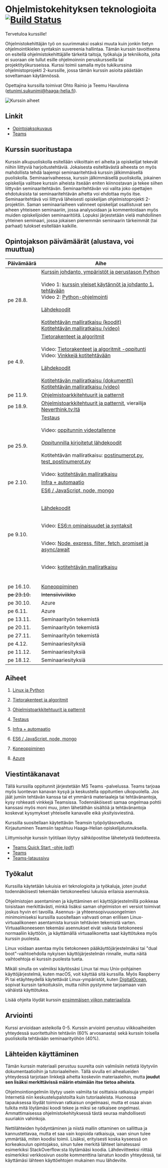 # Ohjelmistokehityksen teknologioita [![Build Status](https://travis-ci.org/haagahelia/swd4tn023.svg?branch=master)](https://travis-ci.org/haagahelia/swd4tn023)

Tervetuloa kurssille!

Ohjelmistokehittäjän työ on suurimmaksi osaksi muuta kuin jonkin tietyn ohjelmointikielen syntaksin suvereenia hallintaa. Tämän kurssin tavoitteena on esitellä ohjelmistokehittäjälle tärkeitä taitoja, työkaluja ja tekniikoita, joita ei suoraan ole tullut esille ohjelmoinnin peruskursseilla tai projektityökursseissa. Kurssi toimii samalla myös tukikurssina ohjelmistoprojekti 2-kurssille, jossa tämän kurssin asioita päästään soveltamaan käytännössä.

Opettajina kurssilla toimivat Ohto Rainio ja Teemu Havulinna (etunimi.sukunimi@haaga-helia.fi).

![Kurssin aiheet](img/kurssin_aiheet.png)

## Linkit

* [Opintojaksokuvaus](https://opinto-opas.haaga-helia.fi/course_unit/SWD4TN023)
* [Teams](https://teams.microsoft.com/)

## Kurssin suoritustapa
Kurssin alkupuoliskolla esitellään viikoittain eri aiheita ja opiskelijat tekevät niihin liittyviä harjoitustehtäviä. Jokaisesta esiteltävästä aiheesta on myös mahdollista tehdä laajempi seminaaritehtävä kurssin jälkimmäisellä puoliskolla. Seminaarivaiheessa, kurssin jälkimmäisellä puoliskolla, jokainen opiskelija valitsee kurssin aiheista itseään eniten kiinnostavan ja tekee siihen liittyvän seminaaritehtävän. Seminaaritehtävän voi valita joko opettajien ehdotuksista tai seminaaritehtävän aihetta voi ehdottaa myös itse. Seminaaritehtävä voi liittyvä läheisesti opiskelijan ohjelmistoprojekti 2-projektiin. Saman seminaariaiheen valinneet opiskelijat osallistuvat sen aiheen yhteiseen seminaariin, jossa analysoidaan ja kommentoidaan myös muiden opiskelijoiden seminaaritöitä. Lopuksi järjestetään vielä mahdollinen yhteinen seminaari, jossa jokaisen pienemmän seminaarin tärkeimmät (tai parhaat) tulokset esitellään kaikille.

## Opintojakson päivämäärät (alustava, voi muuttua)

<table>
<thead><tr><th>Päivämäärä</th><th>Aihe</th></tr></thead><tbody>
 <tr><td>pe 28.8.</td><td>
 <a href="00_linux_ja_python">Kurssin johdanto, ympäristöt ja perustason Python</a><br />
<br />
Video 1: <a href="https://web.microsoftstream.com/video/3984ea5c-7782-484c-af51-ce6d50b049ad">kurssin yleiset käytännöt ja johdanto 1. tehtävään</a><br />
Video 2: <a href="https://web.microsoftstream.com/video/bff8f1a1-025d-4c13-8287-7721032be43c">Python-ohjelmointi</a><br /><br />
<a href="00_linux_ja_python/src/">Lähdekoodit</a>
<br /><br />
<a href="00_linux_ja_python/malliratkaisu.md">Kotitehtävän malliratkaisu (koodit)</a><br />
<a href="https://web.microsoftstream.com/video/a6035f13-dc74-4942-8880-fedfae4d6d7f">Kotitehtävän malliratkaisu (video)</a><br />
 </td></tr>
 <tr><td>pe 4.9.</td><td>
 <a href="01_tietorakenteet_ja_algoritmit">Tietorakenteet ja algoritmit</a><br />
 <br />
 Video: <a href="https://web.microsoftstream.com/video/554e5274-ec08-404c-81d5-e21c91eade59">Tietorakenteet ja algoritmit -oppitunti</a><br />
 Video: <a href="https://web.microsoftstream.com/video/a9ab87c2-7442-4769-99a0-c1800056513c">Vinkkejä kotitehtävään</a>
 <br/>
 <br />
 <a href="01_tietorakenteet_ja_algoritmit/src/">Lähdekoodit</a>
 <br /><br />
 <a href="01_tietorakenteet_ja_algoritmit/malliratkaisu.md">Kotitehtävän malliratkaisu (dokumentti)</a><br />
 <a href="https://web.microsoftstream.com/video/aac1ced4-5a82-43d7-b7cd-40604760ffc4">Kotitehtävän malliratkaisu (video)</a><br />
 </td></tr>
 <tr><td>pe 11.9.</td><td> <a href="02_ohjelmistoarkkitehtuurit_ja_patternit">Ohjelmistoarkkitehtuurit ja patternit</a></td></tr>
 <tr><td>pe 18.9.</td><td><a href="02_ohjelmistoarkkitehtuurit_ja_patternit">Ohjelmistoarkkitehtuurit ja patternit</a>, vierailija <a href="https://neverthink.tv/">Neverthink.tv:ltä</a></td></tr>
 <tr><td>pe 25.9.</td><td><a href="03_testaus">Testaus</a><br /><br />
 Video: <a href="https://web.microsoftstream.com/video/87a443b6-5e2e-4d1f-a8c7-71b9b4d10697">oppitunnin videotallenne</a><br /><br />
<a href="03_testaus/src">Oppitunnilla kirjoitetut lähdekoodit</a><br /><br />
Kotitehtävän malliratkaisu: <a href="https://raw.githubusercontent.com/haagahelia/swd4tn023/testaus-malliratkaisu/03_testaus/src/postinumerot.py">postinumerot.py</a>, <a href="https://raw.githubusercontent.com/haagahelia/swd4tn023/testaus-malliratkaisu/03_testaus/src/test_postinumerot.py">test_postinumerot.py</a><br /><br />
Video: <a href="https://web.microsoftstream.com/video/f3903449-9188-47ca-8cc6-7c1b92ef38d9">kotitehtävän malliratkaisu</a>

 </td></tr>
 <tr><td>pe 2.10.</td><td><a href="04_infra_ja_automaatio">Infra + automaatio</a></td></tr>
 <tr><td>pe 9.10.</td><td><a href="05_es6_node_mongo">ES6 / JavaScript, node, mongo</a><br/><br/>
 
 <a href="05_es6_node_mongo/src/">Lähdekoodit</a><br/><br/>

Video: <a href="https://web.microsoftstream.com/video/39d4bf67-7258-4d9c-9e21-b6a74ceadcde">ES6:n ominaisuudet ja syntaksit</a><br /><br />

Video: <a href="https://web.microsoftstream.com/video/247c0aba-772c-4331-833c-c1ec217e0f60">Node, express, filter, fetch, promiset ja async/await</a><br /><br />

Video: <a href="https://web.microsoftstream.com/video/9e82d743-a4cd-4890-9fa6-d31bcfff6113">kotitehtävän malliratkaisu</a><br /><br />

 </td></tr>
 <tr><td>pe 16.10.</td>
 <td><a href="06_koneoppiminen">Koneoppiminen</a>
 
 
 </td></tr>
 <tr><td><del>pe 23.10.</del></td><td><del>Intensiiviviikko</del></td></tr>
 <tr><td>pe 30.10.</td><td>Azure</td></tr>
 <tr><td>pe 6.11.</td><td>Azure</td></tr>
 <tr><td>pe 13.11.</td><td>Seminaarityön tekemistä</td></tr>
 <tr><td>pe 20.11.</td><td>Seminaarityön tekemistä</td></tr>
 <tr><td>pe 27.11.</td><td>Seminaarityön tekemistä</td></tr>
 <tr><td>pe 4.12.</td><td>Seminaariesityksiä</td></tr>
 <tr><td>pe 11.12.</td><td>Seminaariesityksiä</td></tr>
 <tr><td>pe 18.12.</td><td>Seminaariesityksiä</td></tr>
</tbody></table>

## Aiheet

1. [Linux ja Python](00_linux_ja_python)

1. [Tietorakenteet ja algoritmit](01_tietorakenteet_ja_algoritmit)

1. [Ohjelmistoarkkitehtuurit ja patternit](02_ohjelmistoarkkitehtuurit_ja_patternit)

1. [Testaus](03_testaus)

1. [Infra + automaatio](04_infra_ja_automaatio)

1. [ES6 / JavaScript, node, mongo](05_es6_node_mongo)

1. [Koneoppiminen](06_koneoppiminen)

1. [Azure](07_azure)

## Viestintäkanavat

Tällä kurssilla oppitunnit järjestetään MS Teams -palvelussa. Teams tarjoaa myös luontevan kanavan kysyä ja keskustella oppituntien ulkopuolella. Jos jäät jumiin tehtävän kanssa tai et ymmärrä materiaaleja tai tehtävänantoja, kysy rohkeasti vinkkejä Teamsissa. Todennäköisesti samaa ongelmaa pohtii kanssasi myös moni muu, joten lähetäthän sisältöä ja tehtävänantoja koskevat kysymykset yhteiselle kanavalle eikä yksityisviestinä.

Kurssilla suositellaan käytettävän Teamsin työpöytäsovellusta. Kirjautuminen Teamsiin tapahtuu Haaga-Helian opiskelijatunnuksella.

Liittymisohje kurssin työtilaan löytyy sähköpostitse lähetetystä tiedotteesta.

* [Teams Quick Start -ohje (pdf)](https://download.microsoft.com/download/D/9/F/D9FE8B9E-22F5-47BF-A1AB-09539C41FCD0/Teams%20QS.pdf)
* [Teams](https://teams.microsoft.com/)
* [Teams-lataussivu](https://teams.microsoft.com/downloads)

## Työkalut

Kurssilla käytetään lukuisia eri teknologioita ja työkaluja, joten joudut todennäköisesti tekemään tietokoneellesi lukuisia erilaisia asennuksia. 

Ohjelmistojen asentaminen ja käyttäminen eri käyttöjärjestelmillä poikkeaa toisistaan merkittävästi, minkä lisäksi saman ohjelmiston eri versiot toimivat joskus hyvin eri tavoilla. Asennus- ja yhteensopivuusongelmien minimoimiseksi kurssilla suositellaan vahvasti oman erillisen Linux-virtuaalikoneen asentamista kurssin tehtävien tekemistä varten. Virtuaalikoneeseen tekemäsi asennukset eivät vaikuta tietokoneesi normaaliin käyttöön, ja käyttämällä virtuaalikonetta saat käyttötukea myös kurssin puolesta. 

Linux voidaan asentaa myös tietokoneen pääkäyttöjärjestelmäksi tai "dual boot"-vaihtoehdolla nykyisen käyttöjärjestelmän rinnalle, mutta näitä vaihtoehtoja ei kurssin puolesta tueta.

Mikäli sinulla on valmiiksi käytössäsi Linux tai muu Unix-pohjainen käyttöjärjestelmä, kuten macOS, voit käyttää sitä kurssilla. Myös Raspberry Pi tai etäyhteydellä käytettävät Linux-ympäristöt, kuten [DigitalOcean](https://www.digitalocean.com/github-students/), sopivat kurssin tarkoituksiin, mutta  niihin pystymme tarjoamaan vain vähäistä käyttötukea.

Lisää ohjeita löydät kurssin [ensimmäisen viikon materiaalista](00_linux_ja_python).

## Arviointi

Kurssi arvioidaan asteikolla 0-5. Kurssin arviointi perustuu viikkoaiheiden yhteydessä suoritettuihin tehtäviin (60% arvosanasta) sekä kurssin toisella puoliskolla tehtävään seminaarityöhön (40%).

## Lähteiden käyttäminen

Tämän kurssin materiaali perustuu suurelta osin valmiisiin netistä löytyviin dokumentaatioihin ja tutoriaaleihein. Tällä sivulla eri aihealueiden yhteydessä tarjotaan linkkejä aihetta koskeviin materiaaleihin, mutta **joudut sen lisäksi merkittävissä määrin etsimään itse tietoa aiheista**.

Ohjelmointiongelmiin löytyy usein valmiita tai osittaisia ratkaisuja ympäri Internetiä niin keskustelupalstoilta kuin tutoriaaleista. Huonossa tapauksessa löydät toimivan ratkaisun ongelmaasi, mutta et osaa aivan tulkita mitä löytämäsi koodi tekee ja miksi se ratkaisee ongelmasi. Ammattimaisessa ohjelmistokehityksessä tästä seuraa mahdollisesti suuriakin vahinkoja.

Nettilähteiden hyödyntäminen ja niistä mallin ottaminen on sallittua ja kannustettavaa, mutta et saa vain kopioida ratkaisuja, vaan sinun tulee ymmärtää, miten koodisi toimii. Lisäksi, erityisesti koska kyseessä on korkeakoulun opintojakso, sinun tulee merkitä lähteet lainatessasi esimerkiksi StackOverflow:sta löytämääsi koodia. Lähdeviitteeksi riittää esimerkiksi verkkosivun osoite kommenttina lainatun koodin yhteydessä, tai käyttämäsi lähteen käyttöehtojen mukainen muu lähdeviite.
